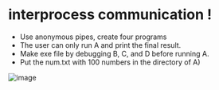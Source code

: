 # interprocess communication !

- Use anonymous pipes, create four programs
- The user can only run A and print the final result.
- Make exe file by debugging B, C, and D before running A.
- Put the num.txt with 100 numbers in the directory of A)

![image](https://user-images.githubusercontent.com/53115254/93728160-9e54af80-fbf9-11ea-813b-7268b539e396.png)
